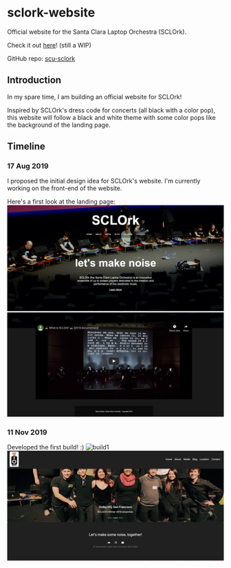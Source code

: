 # sclork-website
Official website for the Santa Clara Laptop Orchestra (SCLOrk).

Check it out [here](https://scu-sclork.github.io/)! (still a WIP)

GitHub repo: [scu-sclork](https://github.com/scu-sclork/scu-sclork.github.io)

## Introduction
In my spare time, I am building an official website for SCLOrk! 

Inspired by SCLOrk's dress code for concerts (all black with a color pop), this website will follow a black and white theme with some color pops like the background of the landing page.

## Timeline

### 17 Aug 2019
I proposed the initial design idea for SCLOrk's website. I'm currently working on the front-end of the website. 

Here's a first look at the landing page:
![landing1](https://github.com/tanya-sonker/sclork-website/blob/master/project1/Screen%20Shot%202019-08-16%20at%203.09.56%20PM.png)
![landing2](https://github.com/tanya-sonker/sclork-website/blob/master/project1/Screen%20Shot%202019-08-16%20at%203.10.03%20PM.png)


### 11 Nov 2019
Developed the first build! :)
![build1](https://github.com/tanya-sonker/sclork-website/blob/master/landing-page-1.png)
![build2](https://github.com/tanya-sonker/sclork-website/blob/master/landing-page-2.png)
